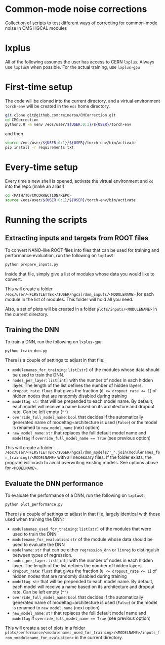 # Common-mode noise corrections
Collection of scripts to test different ways of correcting for common-mode noise in CMS HGCAL modules

# lxplus
All of the following assumes the user has access to CERN `lxplus`. Always use `lxplus9` when possible. For the actual training, use `lxplus-gpu`

# First-time setup
The code will be cloned into the current directory, and a virtual environment `torch-env` will be created in the `eos` home directory.

```bash
git clone git@github.com:reimersa/CMCorrection.git
cd CMCorrection
python3.9 -m venv /eos/user/${USER:0:1}/${USER}/torch-env
```
and then
```bash
source /eos/user/${USER:0:1}/${USER}/torch-env/bin/activate
pip install -r requirements.txt
```
# Every-time setup
Every time a new shell is opened, activate the virtual environment and `cd` into the repo (make an alias!)
```bash
cd <PATH/TO/CMCORRECTION/REPO>
source /eos/user/${USER:0:1}/${USER}/torch-env/bin/activate
```

# Running the scripts
## Extracting inputs and targets from ROOT files
To convert NANO-like ROOT files into files that can be used for training and performance evaluation, run the following on `lxplus9`:

```bash
python prepare_inputs.py
```
Inside that file, simply give a list of modules whose data you would like to convert. 

This will create a folder `/eos/user/<FIRSTLETTER>/$USER/hgcal/dnn_inputs/<MODULENAME>` for each module in the list of modules. This folder will hold all you need.

Also, a set of plots will be created in a folder `plots/inputs/<MODULENAME>` in the current directory.


## Training the DNN
To train a DNN, run the following on `lxplus-gpu`:

```bash
python train_dnn.py
```

There is a couple of settings to adjust in that file:
- `modulenames_for_training`: `list[str]` of the modules whose data should be used to train the DNN.
- `nodes_per_layer`: `list[int]` with the number of nodes in each hidden layer. The length of the list defines the number of hidden layers.
- `dropout_rate`: `float` that gives the fraction (`0 <= dropout_rate <= 1`) of hidden nodes that are randomly disabled during training
- `modeltag`: `str` that will be prepended to each model name. By default, each model will receive a name based on its architecture and dropout rate. Can be left empty (`""`)
- `override_full_model_name`: `bool` that decides if the automatically generated name of modeltag+architecture is used (`False`) or the model is renamed to `new_model_name` (next option)
- `new_model_name`: `str` that replaces the full default model name and `modeltag` if `override_full_model_name == True` (see previous option)

This will create a folder `/eos/user/<FIRSTLETTER>/$USER/hgcal/dnn_models/'_'.join(modulenames_for_training)/<MODELNAME>` with all necessary files. If the folder exists, the program will crash to avoid overwriting existing models. See options above for `<MODELNAME>`.


## Evaluate the DNN performance

To evaluate the performance of a DNN, run the following on `lxplus9`:

```bash
python plot_performance.py
```

There is a couple of settings to adjust in that file, largely identical with those used when training the DNN:
- `modulenames_used_for_training`: `list[str]` of the modules that were used to train the DNN
- `modulename_for_evaluation`: `str` of the module whose data should be used to evaluate the DNN
- `modelname`: `str` that can be either `regression_dnn` or `linreg` to distinguish between types of regression. 
- `nodes_per_layer`: `list[int]` with the number of nodes in each hidden layer. The length of the list defines the number of hidden layers.
- `dropout_rate`: `float` that gives the fraction (`0 <= dropout_rate <= 1`) of hidden nodes that are randomly disabled during training
- `modeltag`: `str` that will be prepended to each model name. By default, each model will receive a name based on its architecture and dropout rate. Can be left empty (`""`)
- `override_full_model_name`: `bool` that decides if the automatically generated name of modeltag+architecture is used (`False`) or the model is renamed to `new_model_name` (next option)
- `new_model_name`: `str` that replaces the full default model name and `modeltag` if `override_full_model_name == True` (see previous option)

This will create a set of plots in a folder `plots/performance/<modulenames_used_for_training>/<MODELNAME>/inputs_from_<modulename_for_evaluation>` in the current directory.